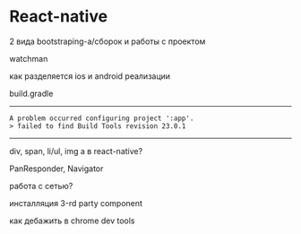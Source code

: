 # React-native

2 вида bootstraping-а/сборок и работы с проектом

watchman

как разделяется ios и android реализации

build.gradle

---
```
A problem occurred configuring project ':app'.
> failed to find Build Tools revision 23.0.1
```
---

div, span, li/ul, img а в react-native?

PanResponder, Navigator

работа с сетью?

инсталляция 3-rd party component

как дебажить в chrome dev tools
